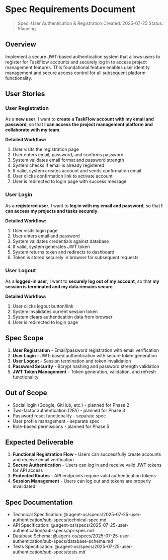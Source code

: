 # Spec Requirements Document

> Spec: User Authentication & Registration
> Created: 2025-07-25
> Status: Planning

## Overview

Implement a secure JWT-based authentication system that allows users to register for TaskFlow accounts and securely log in to access project management features. This foundational feature enables user identity management and secure access control for all subsequent platform functionality.

## User Stories

### User Registration

As a **new user**, I want to **create a TaskFlow account with my email and password**, so that **I can access the project management platform and collaborate with my team**.

**Detailed Workflow:**
1. User visits the registration page
2. User enters email, password, and confirms password
3. System validates email format and password strength
4. System checks if email is already registered
5. If valid, system creates account and sends confirmation email
6. User clicks confirmation link to activate account
7. User is redirected to login page with success message

### User Login

As a **registered user**, I want to **log in with my email and password**, so that **I can access my projects and tasks securely**.

**Detailed Workflow:**
1. User visits login page
2. User enters email and password
3. System validates credentials against database
4. If valid, system generates JWT token
5. System returns token and redirects to dashboard
6. Token is stored securely in browser for subsequent requests

### User Logout

As a **logged-in user**, I want to **securely log out of my account**, so that **my session is terminated and my data remains secure**.

**Detailed Workflow:**
1. User clicks logout button/link
2. System invalidates current session token
3. System clears authentication data from browser
4. User is redirected to login page

## Spec Scope

1. **User Registration** - Email/password registration with email verification
2. **User Login** - JWT-based authentication with secure token generation
3. **User Logout** - Session termination and token invalidation
4. **Password Security** - Bcrypt hashing and password strength validation
5. **JWT Token Management** - Token generation, validation, and refresh functionality

## Out of Scope

- Social login (Google, GitHub, etc.) - planned for Phase 2
- Two-factor authentication (2FA) - planned for Phase 3
- Password reset functionality - separate spec
- User profile management - separate spec
- Role-based permissions - planned for Phase 5

## Expected Deliverable

1. **Functional Registration Flow** - Users can successfully create accounts and receive email verification
2. **Secure Authentication** - Users can log in and receive valid JWT tokens for API access
3. **Protected Routes** - API endpoints require valid authentication tokens
4. **Session Management** - Users can log out and tokens are properly invalidated

## Spec Documentation

- Technical Specification: @.agent-os/specs/2025-07-25-user-authentication/sub-specs/technical-spec.md
- API Specification: @.agent-os/specs/2025-07-25-user-authentication/sub-specs/api-spec.md
- Database Schema: @.agent-os/specs/2025-07-25-user-authentication/sub-specs/database-schema.md
- Tests Specification: @.agent-os/specs/2025-07-25-user-authentication/sub-specs/tests.md
